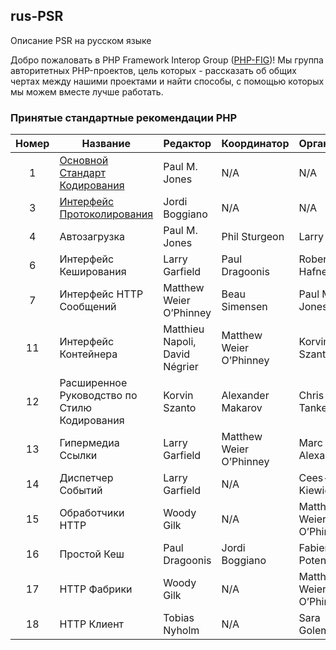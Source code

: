 ## rus-PSR
Описание PSR на русском языке


Добро пожаловать в PHP Framework Interop Group ([PHP-FIG][phpfig])! Мы группа авторитетных PHP-проектов, цель которых - рассказать об общих чертах между нашими проектами и найти способы, с помощью которых мы можем вместе лучше работать.

### Принятые стандартные рекомендации PHP

|Номер|Название                                     |Редактор                       |Координатор            |Организатор            |
|:---:|---------------------------------------------|-------------------------------|-----------------------|-----------------------|
|1    |[Основной Стандарт Кодирования][psr-1]       |Paul M. Jones                  |N/A                    |N/A                    |
|3    |[Интерфейс Протоколирования][psr-3]          |Jordi Boggiano                 |N/A                    |N/A                    |
|4    |Автозагрузка                                 |Paul M. Jones                  |Phil Sturgeon          |Larry Garfield         |
|6    |Интерфейс Кеширования                        |Larry Garfield                 |Paul Dragoonis         |Robert Hafner          |
|7    |Интерфейс HTTP Сообщений                     |Matthew Weier O’Phinney        |Beau Simensen          |Paul M. Jones          |
|11   |Интерфейс Контейнера                         |Matthieu Napoli, David Négrier |Matthew Weier O’Phinney|Korvin Szanto          |
|12   |Расширенное Руководство по Стилю Кодирования |Korvin Szanto                  |Alexander Makarov      |Chris Tankersley       |
|13   |Гипермедиа Ссылки                            |Larry Garfield                 |Matthew Weier O’Phinney|Marc Alexander         |
|14   |Диспетчер Событий                            |Larry Garfield                 |N/A                    |Cees-Jan Kiewiet       |
|15   |Обработчики HTTP                             |Woody Gilk                     |N/A                    |Matthew Weier O’Phinney|
|16   |Простой Кеш                                  |Paul Dragoonis                 |Jordi Boggiano         |Fabien Potencier       |
|17   |HTTP Фабрики                                 |Woody Gilk                     |N/A                    |Matthew Weier O’Phinney|
|18   |HTTP Клиент                                  |Tobias Nyholm                  |N/A                    |Sara Golemon           |

[phpfig]: https://www.php-fig.org/
[psr-1]: ./accepted/psr-1.md
[psr-3]: ./accepted/psr-3.md
